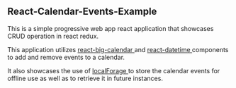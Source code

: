 ## React-Calendar-Events-Example
This is a simple progressive web app react application that showcases CRUD operation in react redux.

This application utilizes <a href="https://github.com/intljusticemission/react-big-calendar"> react-big-calendar </a> and 
<a href="https://github.com/YouCanBookMe/react-datetime"> react-datetime </a> components to add and remove events to a calendar.

It also showcases the use of <a href="https://github.com/localForage/localForage"> localForage </a> to store the calendar events for offline use as well as to retrieve it in future instances.

